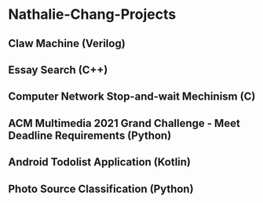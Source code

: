 # Nathalie-Chang-Projects
## Claw Machine (Verilog)
## Essay Search (C++)
## Computer Network Stop-and-wait Mechinism (C)
## ACM Multimedia 2021 Grand Challenge - Meet Deadline Requirements (Python)
## Android Todolist Application (Kotlin)
## Photo Source Classification (Python)
